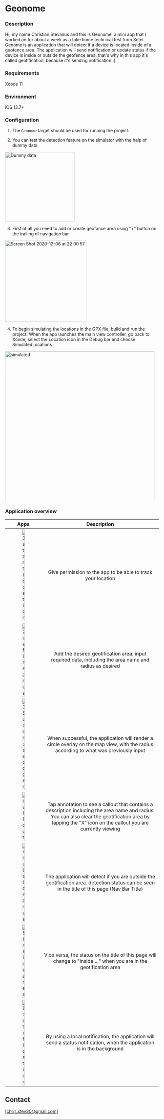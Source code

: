 # Geonome

### Description

Hi, my name Christian Stevanus and this is Geonome, a mini app that I worked on for about a week as a take home technical test from Setel.
Genome is an application that will detect if a device is located inside of a geofence area.
The application will send notification or update status if the device is inside or outside the geofence area, 
that's why in this app it's called geotification, because it's sending notification :)

### Requirements

Xcode 11

### Environment

iOS 13.7+

### Configuration

1. The `Geonome` target should be used for running the project.

2. You can test the detection feature on the simulator with the help of dummy data
<img width="227" alt="Dummy data" src="https://user-images.githubusercontent.com/34307518/101279952-a5eb2400-37f8-11eb-83bc-9b8f09096944.png">

3. First of all you need to add or create geofance area using "+" button on the trailing of navigation bar
<img width="266" alt="Screen Shot 2020-12-06 at 22 00 57" src="https://user-images.githubusercontent.com/34307518/101283703-a8f10f00-380e-11eb-939b-f63df242bc20.png">

4. To begin simulating the locations in the GPX file, build and run the project. When the app launches the main view controller, go back to Xcode, select the Location icon in the Debug bar and choose SimulatedLocations
<img width="489" alt="simulated" src="https://user-images.githubusercontent.com/34307518/101279955-aaafd800-37f8-11eb-9f5a-b24ac664d9f6.png">


### Application overview
Apps             |  Description
:-------------------------:|:-------------------------:
<img width="30%" alt="1  start location" src="https://user-images.githubusercontent.com/34307518/101170758-778f0c80-3671-11eb-80fb-3f54060f4393.png">   |  Give permission to the app to be able to track your location
<img width="30%" alt="2  define area" src="https://user-images.githubusercontent.com/34307518/101170753-752cb280-3671-11eb-8f09-6257278ce72c.png">   |  Add the desired geotification area. input required data, including the area name and radius as desired
<img width="30%" alt="3  Success add geo" src="https://user-images.githubusercontent.com/34307518/101170756-765ddf80-3671-11eb-9233-466dc4344bde.png">   |  When successful, the application will render a circle overlay on the map view, with the radius according to what was previously input
<img width="30%" alt="callout" src="https://user-images.githubusercontent.com/34307518/101177019-e5d7cd00-3679-11eb-807c-6b1fe6c10058.png">  |  Tap annotation to see a callout that contains a description including the area name and radius. You can also clear the geotification area by tapping the "X" icon on the callout you are currently viewing
<img width="30%" alt="4  outside area" src="https://user-images.githubusercontent.com/34307518/101170740-7362ef00-3671-11eb-8488-6fd37bd51d2a.png">  |  The application will detect if you are outside the geotification area. detection status can be seen in the title of this page (Nav Bar Title)
<img width="30%" alt="5  inside area" src="https://user-images.githubusercontent.com/34307518/101170747-74941c00-3671-11eb-80f2-e1177c56b6dc.png">  |  Vice versa, the status on the title of this page will change to "inside ..." when you are in the geotification area
<img width="30%" alt="6  notification" src="https://user-images.githubusercontent.com/34307518/101170718-6cd47780-3671-11eb-9db7-ad6479ca3eb1.png">  |  By using a local notification, the application will send a status notification, when the application is in the background


## Contact

[chris.stev30@gmail.com]
